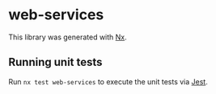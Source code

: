 # web-services

This library was generated with [Nx](https://nx.dev).

## Running unit tests

Run `nx test web-services` to execute the unit tests via [Jest](https://jestjs.io).
